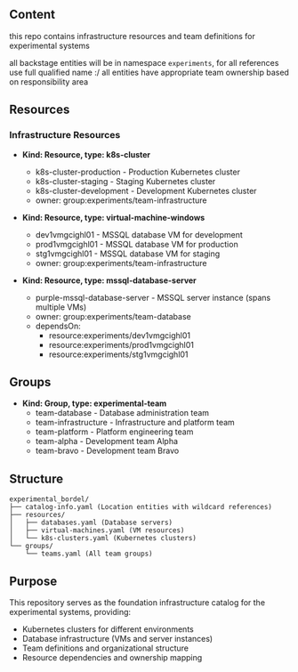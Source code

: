 ## Content

this repo contains infrastructure resources and team definitions for experimental systems

all backstage entities will be in namespace `experiments`, for all references use full qualified name <kind>:<namespace>/<name>
all entities have appropriate team ownership based on responsibility area

## Resources

### Infrastructure Resources

* **Kind: Resource, type: k8s-cluster**
  * k8s-cluster-production - Production Kubernetes cluster
  * k8s-cluster-staging - Staging Kubernetes cluster  
  * k8s-cluster-development - Development Kubernetes cluster
  * owner: group:experiments/team-infrastructure

* **Kind: Resource, type: virtual-machine-windows** 
  * dev1vmgcighl01 - MSSQL database VM for development
  * prod1vmgcighl01 - MSSQL database VM for production
  * stg1vmgcighl01 - MSSQL database VM for staging
  * owner: group:experiments/team-infrastructure

* **Kind: Resource, type: mssql-database-server**
  * purple-mssql-database-server - MSSQL server instance (spans multiple VMs)
  * owner: group:experiments/team-database
  * dependsOn:
    * resource:experiments/dev1vmgcighl01
    * resource:experiments/prod1vmgcighl01  
    * resource:experiments/stg1vmgcighl01

## Groups

* **Kind: Group, type: experimental-team**
  * team-database - Database administration team
  * team-infrastructure - Infrastructure and platform team
  * team-platform - Platform engineering team
  * team-alpha - Development team Alpha
  * team-bravo - Development team Bravo

## Structure

```
experimental_bordel/
├── catalog-info.yaml (Location entities with wildcard references)
├── resources/
│   ├── databases.yaml (Database servers)
│   ├── virtual-machines.yaml (VM resources) 
│   └── k8s-clusters.yaml (Kubernetes clusters)
└── groups/
    └── teams.yaml (All team groups)
```

## Purpose

This repository serves as the foundation infrastructure catalog for the experimental systems, providing:
- Kubernetes clusters for different environments
- Database infrastructure (VMs and server instances)
- Team definitions and organizational structure
- Resource dependencies and ownership mapping
